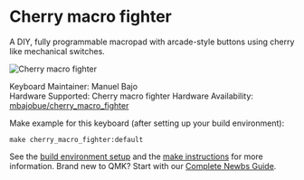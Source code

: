 # Cherry macro fighter

A DIY, fully programmable macropad with arcade-style buttons using cherry like mechanical switches.

![Cherry macro fighter](https://manuelbajo.com/files/images/cherry_macro_fighter.jpg)

Keyboard Maintainer: Manuel Bajo  
Hardware Supported: Cherry macro fighter 
Hardware Availability: [mbajobue/cherry_macro_fighter](https://github.com/mbajobue/cherry_macro_fighter)

Make example for this keyboard (after setting up your build environment):

    make cherry_macro_fighter:default

See the [build environment setup](https://docs.qmk.fm/#/getting_started_build_tools) and the [make instructions](https://docs.qmk.fm/#/getting_started_make_guide) for more information. Brand new to QMK? Start with our [Complete Newbs Guide](https://docs.qmk.fm/#/newbs).
